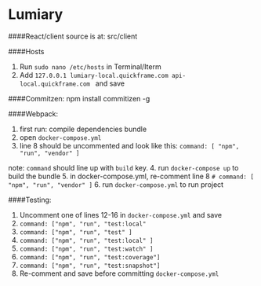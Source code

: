 # Lumiary

####React/client source is at:
  src/client

####Hosts
1. Run `sudo nano /etc/hosts` in Terminal/Iterm
2. Add `127.0.0.1 lumiary-local.quickframe.com api-local.quickframe.com ` and save

####Commitzen:
  npm install commitizen -g

####Webpack:
1. first run: compile dependencies bundle
2. open `docker-compose.yml`
3. line 8 should be uncommented and look like this:
  `command: [ "npm", "run", "vendor" ]`
  
  note: `command` should line up with `build` key.
4. run `docker-compose up` to build the bundle
5. in docker-compose.yml, re-comment line 8
  `# command: [ "npm", "run", "vendor" ]`
6. run `docker-compose.yml` to run project

####Testing:
1. Uncomment one of lines 12-16 in `docker-compose.yml` and save
2. `command: ["npm", "run", "test:local"`
3. `command: ["npm", "run", "test" ]`
4. `command: ["npm", "run", "test:local" ]`
5. `command: ["npm", "run", "test:watch" ]`
6. `command: ["npm", "run", "test:coverage"]`
7. `command: ["npm", "run", "test:snapshot"]`
8. Re-comment and save before committing `docker-compose.yml`





